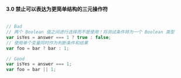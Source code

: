 #### 3.0 禁止可以表达为更简单结构的三元操作符
```javascript

// Bad
// 两个 Boolean 值之间进行选择而不是使用！将测试条件转为一个 Boolean 类型
var isYes = answer === 1 ? true : false; 
// 使用单个变量同时作为判断条件和结果
var foo = bar ? bar : 1; 

// Good
var isYes = answer === 1;
var foo = bar || 1;
```